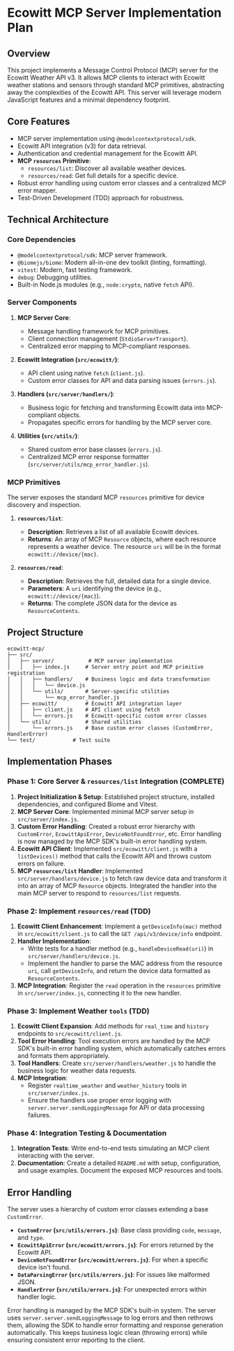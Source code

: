 # Ecowitt MCP Server Implementation Plan

## Overview
This project implements a Message Control Protocol (MCP) server for the Ecowitt Weather API v3. It allows MCP clients to interact with Ecowitt weather stations and sensors through standard MCP primitives, abstracting away the complexities of the Ecowitt API. This server will leverage modern JavaScript features and a minimal dependency footprint.

## Core Features
- MCP server implementation using `@modelcontextprotocol/sdk`.
- Ecowitt API integration (v3) for data retrieval.
- Authentication and credential management for the Ecowitt API.
- **MCP `resources` Primitive**:
  - `resources/list`: Discover all available weather devices.
  - `resources/read`: Get full details for a specific device.
- Robust error handling using custom error classes and a centralized MCP error mapper.
- Test-Driven Development (TDD) approach for robustness.

## Technical Architecture

### Core Dependencies
- `@modelcontextprotocol/sdk`: MCP server framework.
- `@biomejs/biome`: Modern all-in-one dev toolkit (linting, formatting).
- `vitest`: Modern, fast testing framework.
- `debug`: Debugging utilities.
- Built-in Node.js modules (e.g., `node:crypto`, native `fetch` API).

### Server Components
1. **MCP Server Core**:
   - Message handling framework for MCP primitives.
   - Client connection management (`StdioServerTransport`).
   - Centralized error mapping to MCP-compliant responses.

2. **Ecowitt Integration (`src/ecowitt/`)**:
   - API client using native `fetch` (`client.js`).
   - Custom error classes for API and data parsing issues (`errors.js`).

3. **Handlers (`src/server/handlers/`)**:
   - Business logic for fetching and transforming Ecowitt data into MCP-compliant objects.
   - Propagates specific errors for handling by the MCP server core.

4. **Utilities (`src/utils/`)**:
   - Shared custom error base classes (`errors.js`).
   - Centralized MCP error response formatter (`src/server/utils/mcp_error_handler.js`).

### MCP Primitives

The server exposes the standard MCP `resources` primitive for device discovery and inspection.

1.  **`resources/list`**:
    *   **Description**: Retrieves a list of all available Ecowitt devices.
    *   **Returns**: An array of MCP `Resource` objects, where each resource represents a weather device. The resource `uri` will be in the format `ecowitt://device/{mac}`.

2.  **`resources/read`**:
    *   **Description**: Retrieves the full, detailed data for a single device.
    *   **Parameters**: A `uri` identifying the device (e.g., `ecowitt://device/{mac}`).
    *   **Returns**: The complete JSON data for the device as `ResourceContents`.

## Project Structure
```
ecowitt-mcp/
├── src/
│   ├── server/           # MCP server implementation
│   │   ├── index.js     # Server entry point and MCP primitive registration
│   │   ├── handlers/    # Business logic and data transformation
│   │   │   └── device.js
│   │   └── utils/       # Server-specific utilities
│   │       └── mcp_error_handler.js
│   ├── ecowitt/         # Ecowitt API integration layer
│   │   ├── client.js    # API client using fetch
│   │   └── errors.js    # Ecowitt-specific custom error classes
│   └── utils/           # Shared utilities
│       └── errors.js    # Base custom error classes (CustomError, HandlerError)
└── test/            # Test suite
```

## Implementation Phases

### Phase 1: Core Server & `resources/list` Integration (COMPLETE)
1.  **Project Initialization & Setup**: Established project structure, installed dependencies, and configured Biome and Vitest.
2.  **MCP Server Core**: Implemented minimal MCP server setup in `src/server/index.js`.
3.  **Custom Error Handling**: Created a robust error hierarchy with `CustomError`, `EcowittApiError`, `DeviceNotFoundError`, etc. Error handling is now managed by the MCP SDK's built-in error handling system.
4.  **Ecowitt API Client**: Implemented `src/ecowitt/client.js` with a `listDevices()` method that calls the Ecowitt API and throws custom errors on failure.
5.  **MCP `resources/list` Handler**: Implemented `src/server/handlers/device.js` to fetch raw device data and transform it into an array of MCP `Resource` objects. Integrated the handler into the main MCP server to respond to `resources/list` requests.

### Phase 2: Implement `resources/read` (TDD)
1.  **Ecowitt Client Enhancement**: Implement a `getDeviceInfo(mac)` method in `src/ecowitt/client.js` to call the `GET /api/v3/device/info` endpoint.
2.  **Handler Implementation**:
    *   Write tests for a handler method (e.g., `handleDeviceRead(uri)`) in `src/server/handlers/device.js`.
    *   Implement the handler to parse the MAC address from the resource `uri`, call `getDeviceInfo`, and return the device data formatted as `ResourceContents`.
3.  **MCP Integration**: Register the `read` operation in the `resources` primitive in `src/server/index.js`, connecting it to the new handler.

### Phase 3: Implement Weather `tools` (TDD)
1.  **Ecowitt Client Expansion**: Add methods for `real_time` and `history` endpoints to `src/ecowitt/client.js`.
2.  **Tool Error Handling**: Tool execution errors are handled by the MCP SDK's built-in error handling system, which automatically catches errors and formats them appropriately.
3.  **Tool Handlers**: Create `src/server/handlers/weather.js` to handle the business logic for weather data requests.
4.  **MCP Integration**:
    *   Register `realtime_weather` and `weather_history` tools in `src/server/index.js`.
    *   Ensure the handlers use proper error logging with `server.server.sendLoggingMessage` for API or data processing failures.

### Phase 4: Integration Testing & Documentation
1.  **Integration Tests**: Write end-to-end tests simulating an MCP client interacting with the server.
2.  **Documentation**: Create a detailed `README.md` with setup, configuration, and usage examples. Document the exposed MCP resources and tools.

## Error Handling
The server uses a hierarchy of custom error classes extending a base `CustomError`.
- **`CustomError` (`src/utils/errors.js`)**: Base class providing `code`, `message`, and `type`.
- **`EcowittApiError` (`src/ecowitt/errors.js`)**: For errors returned by the Ecowitt API.
- **`DeviceNotFoundError` (`src/ecowitt/errors.js`)**: For when a specific device isn't found.
- **`DataParsingError` (`src/utils/errors.js`)**: For issues like malformed JSON.
- **`HandlerError` (`src/utils/errors.js`)**: For unexpected errors within handler logic.

Error handling is managed by the MCP SDK's built-in system. The server uses `server.server.sendLoggingMessage` to log errors and then rethrows them, allowing the SDK to handle error formatting and response generation automatically. This keeps business logic clean (throwing errors) while ensuring consistent error reporting to the client.
